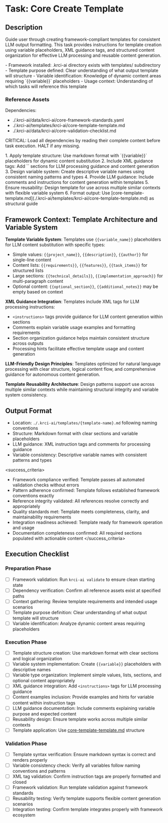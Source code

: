 # Task: Core Create Template

## Description

Guide user through creating framework-compliant templates for consistent LLM output formatting. This task provides instructions for template creation using variable placeholders, XML guidance tags, and structured content organization for effective LLM processing and reusable content generation.

<prerequisites>
- Framework installed: .krci-ai directory exists with templates/ subdirectory
- Template purpose defined: Clear understanding of what output template will structure
- Variable identification: Knowledge of dynamic content areas requiring `{{variable}}` placeholders
- Usage context: Understanding of which tasks will reference this template
</prerequisites>

### Reference Assets

Dependencies:

- ./.krci-ai/data/krci-ai/core-framework-standards.yaml
- ./.krci-ai/templates/krci-ai/core-template-template.md
- ./.krci-ai/data/krci-ai/core-validation-checklist.md

CRITICAL: Load all dependencies by reading their complete content before task execution. HALT if any missing.

<instructions>
1. Apply template structure: Use markdown format with `{{variable}}` placeholders for dynamic content substitution
2. Include XML guidance tags: Add `<instructions>` sections for LLM processing guidance and content generation
3. Design variable system: Create descriptive variable names using consistent naming patterns and types
4. Provide LLM guidance: Include comments and instructions for content generation within templates
5. Ensure reusability: Design template for use across multiple similar contexts with flexible variable system
6. Format output: Use [core-template-template.md](./.krci-ai/templates/krci-ai/core-template-template.md) as structural guide
</instructions>

## Framework Context: Template Architecture and Variable System

**Template Variable System**: Templates use `{{variable_name}}` placeholders for LLM content substitution with specific types:

- Simple values: `{{project_name}}`, `{{description}}`, `{{author}}` for single-line content
- Content lists: `{{requirements}}`, `{{features}}`, `{{task_items}}` for structured lists
- Large sections: `{{technical_details}}`, `{{implementation_approach}}` for multi-paragraph content
- Optional content: `{{optional_section}}`, `{{additional_notes}}` may be empty based on context

**XML Guidance Integration**: Templates include XML tags for LLM processing instructions:

- `<instructions>` tags provide guidance for LLM content generation within sections
- Comments explain variable usage examples and formatting requirements
- Section organization guidance helps maintain consistent structure across outputs
- Processing hints facilitate effective template usage and content generation

**LLM-Friendly Design Principles**: Templates optimized for natural language processing with clear structure, logical content flow, and comprehensive guidance for autonomous content generation.

**Template Reusability Architecture**: Design patterns support use across multiple similar contexts while maintaining structural integrity and variable system consistency.

## Output Format

- Location: `./.krci-ai/templates/{template-name}.md` following naming conventions
- Structure: Markdown format with clear sections and variable placeholders
- LLM guidance: XML instruction tags and comments for processing guidance
- Variable consistency: Descriptive variable names with consistent patterns and types

<success_criteria>
- Framework compliance verified: Template passes all automated validation checks without errors
- Pattern adherence confirmed: Template follows established framework conventions exactly
- Reference integrity validated: All references resolve correctly and appropriately
- Quality standards met: Template meets completeness, clarity, and maintainability requirements
- Integration readiness achieved: Template ready for framework operation and usage
- Documentation completeness confirmed: All required sections populated with actionable content
</success_criteria>

## Execution Checklist

### Preparation Phase

- [ ] Framework validation: Run `krci-ai validate` to ensure clean starting state
- [ ] Dependency verification: Confirm all reference assets exist at specified paths
- [ ] Context gathering: Review template requirements and intended usage scenarios
- [ ] Template purpose definition: Clear understanding of what output template will structure
- [ ] Variable identification: Analyze dynamic content areas requiring placeholders

### Execution Phase

- [ ] Template structure creation: Use markdown format with clear sections and logical organization
- [ ] Variable system implementation: Create `{{variable}}` placeholders with descriptive names
- [ ] Variable type organization: Implement simple values, lists, sections, and optional content appropriately
- [ ] XML guidance integration: Add `<instructions>` tags for LLM processing guidance
- [ ] Content examples inclusion: Provide examples and hints for variable content within instruction tags
- [ ] LLM guidance documentation: Include comments explaining variable purpose and expected content
- [ ] Reusability design: Ensure template works across multiple similar contexts
- [ ] Template application: Use [core-template-template.md](./.krci-ai/templates/krci-ai/core-template-template.md) structure

### Validation Phase

- [ ] Template syntax verification: Ensure markdown syntax is correct and renders properly
- [ ] Variable consistency check: Verify all variables follow naming conventions and patterns
- [ ] XML tag validation: Confirm instruction tags are properly formatted and closed
- [ ] Framework validation: Run template validation against framework standards
- [ ] Reusability testing: Verify template supports flexible content generation scenarios
- [ ] Integration testing: Confirm template integrates properly with framework ecosystem
